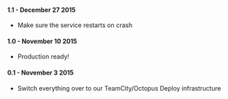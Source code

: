 #### 1.1 - December 27 2015
* Make sure the service restarts on crash

#### 1.0 - November 10 2015
* Production ready!

#### 0.1 - November 3 2015
* Switch everything over to our TeamCity/Octopus Deploy infrastructure
